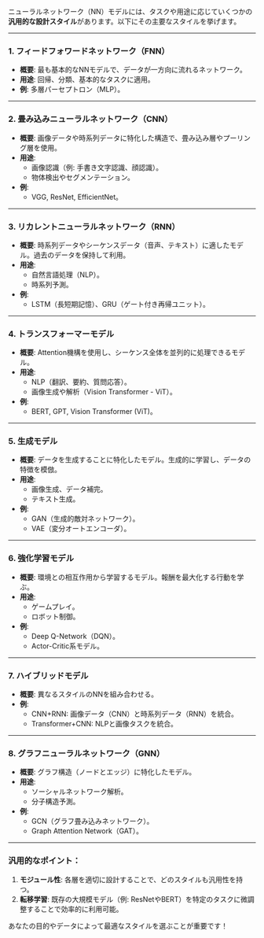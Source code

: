 ニューラルネットワーク（NN）モデルには、タスクや用途に応じていくつかの**汎用的な設計スタイル**があります。以下にその主要なスタイルを挙げます。

---

### 1. **フィードフォワードネットワーク（FNN）**
- **概要**: 最も基本的なNNモデルで、データが一方向に流れるネットワーク。
- **用途**: 回帰、分類、基本的なタスクに適用。
- **例**: 多層パーセプトロン（MLP）。
  
---

### 2. **畳み込みニューラルネットワーク（CNN）**
- **概要**: 画像データや時系列データに特化した構造で、畳み込み層やプーリング層を使用。
- **用途**: 
  - 画像認識（例: 手書き文字認識、顔認識）。
  - 物体検出やセグメンテーション。
- **例**: 
  - VGG, ResNet, EfficientNet。

---

### 3. **リカレントニューラルネットワーク（RNN）**
- **概要**: 時系列データやシーケンスデータ（音声、テキスト）に適したモデル。過去のデータを保持して利用。
- **用途**: 
  - 自然言語処理（NLP）。
  - 時系列予測。
- **例**: 
  - LSTM（長短期記憶）、GRU（ゲート付き再帰ユニット）。

---

### 4. **トランスフォーマーモデル**
- **概要**: Attention機構を使用し、シーケンス全体を並列的に処理できるモデル。
- **用途**: 
  - NLP（翻訳、要約、質問応答）。
  - 画像生成や解析（Vision Transformer - ViT）。
- **例**: 
  - BERT, GPT, Vision Transformer (ViT)。

---

### 5. **生成モデル**
- **概要**: データを生成することに特化したモデル。生成的に学習し、データの特徴を模倣。
- **用途**: 
  - 画像生成、データ補完。
  - テキスト生成。
- **例**: 
  - GAN（生成的敵対ネットワーク）。
  - VAE（変分オートエンコーダ）。

---

### 6. **強化学習モデル**
- **概要**: 環境との相互作用から学習するモデル。報酬を最大化する行動を学ぶ。
- **用途**: 
  - ゲームプレイ。
  - ロボット制御。
- **例**: 
  - Deep Q-Network（DQN）。
  - Actor-Critic系モデル。

---

### 7. **ハイブリッドモデル**
- **概要**: 異なるスタイルのNNを組み合わせる。
- **例**: 
  - CNN+RNN: 画像データ（CNN）と時系列データ（RNN）を統合。
  - Transformer+CNN: NLPと画像タスクを統合。

---

### 8. **グラフニューラルネットワーク（GNN）**
- **概要**: グラフ構造（ノードとエッジ）に特化したモデル。
- **用途**: 
  - ソーシャルネットワーク解析。
  - 分子構造予測。
- **例**: 
  - GCN（グラフ畳み込みネットワーク）。
  - Graph Attention Network（GAT）。

---

### 汎用的なポイント：
1. **モジュール性**: 各層を適切に設計することで、どのスタイルも汎用性を持つ。
2. **転移学習**: 既存の大規模モデル（例: ResNetやBERT）を特定のタスクに微調整することで効率的に利用可能。

あなたの目的やデータによって最適なスタイルを選ぶことが重要です！
